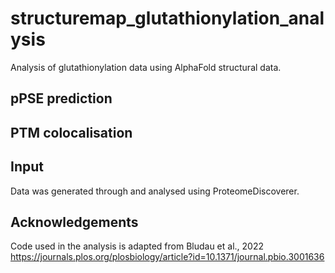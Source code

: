 # structuremap_glutathionylation_analysis
Analysis of glutathionylation data using AlphaFold structural data. 
## pPSE prediction

## PTM colocalisation
## Input 
Data was generated through and analysed using ProteomeDiscoverer. 
## Acknowledgements 
Code used in the analysis is adapted from Bludau et al., 2022
https://journals.plos.org/plosbiology/article?id=10.1371/journal.pbio.3001636
